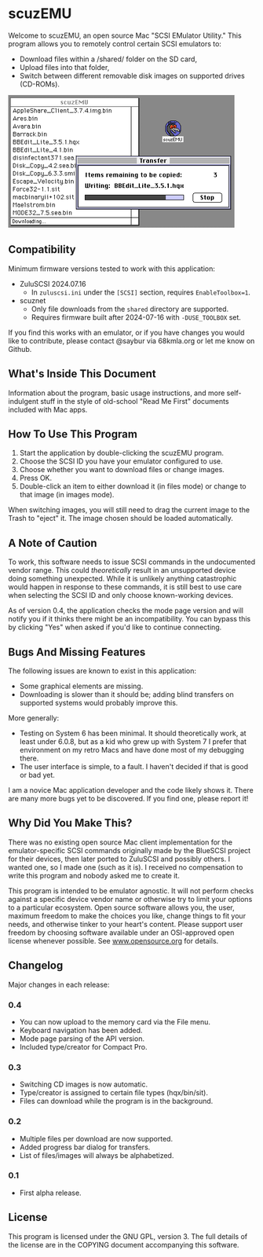 scuzEMU
=======

Welcome to scuzEMU, an open source Mac "SCSI EMulator Utility." This program
allows you to remotely control certain SCSI emulators to:

* Download files within a /shared/ folder on the SD card,
* Upload files into that folder,
* Switch between different removable disk images on supported drives (CD-ROMs).

![example download in progress](https://github.com/saybur/scuzEMU/blob/main/extra/example_download.png?raw=true)

Compatibility
-------------

Minimum firmware versions tested to work with this application:

* ZuluSCSI 2024.07.16
    * In `zuluscsi.ini` under the `[SCSI]` section, requires `EnableToolbox=1`.
* scuznet
    * Only file downloads from the `shared` directory are supported.
    * Requires firmware built after 2024-07-16 with `-DUSE_TOOLBOX` set.

If you find this works with an emulator, or if you have changes you would like
to contribute, please contact @saybur via 68kmla.org or let me know on Github.

What's Inside This Document
---------------------------

Information about the program, basic usage instructions, and more
self-indulgent stuff in the style of old-school "Read Me First" documents
included with Mac apps.

How To Use This Program
-----------------------

1. Start the application by double-clicking the scuzEMU program.
2. Choose the SCSI ID you have your emulator configured to use.
3. Choose whether you want to download files or change images.
4. Press OK.
5. Double-click an item to either download it (in files mode) or change to that
   image (in images mode).

When switching images, you will still need to drag the current image to the
Trash to "eject" it. The image chosen should be loaded automatically.

A Note of Caution
-----------------

To work, this software needs to issue SCSI commands in the undocumented vendor
range. This could _theoretically_ result in an unsupported device doing
something unexpected. While it is unlikely anything catastrophic would happen
in response to these commands, it is still best to use care when selecting the
SCSI ID and only choose known-working devices.

As of version 0.4, the application checks the mode page version and will notify
you if it thinks there might be an incompatibility. You can bypass this by
clicking "Yes" when asked if you'd like to continue connecting.

Bugs And Missing Features
-------------------------

The following issues are known to exist in this application:

* Some graphical elements are missing.
* Downloading is slower than it should be; adding blind transfers on supported
  systems would probably improve this.

More generally:

* Testing on System 6 has been minimal. It should theoretically work, at least
  under 6.0.8, but as a kid who grew up with System 7 I prefer that environment
  on my retro Macs and have done most of my debugging there.
* The user interface is simple, to a fault. I haven't decided if that is good
  or bad yet.

I am a novice Mac application developer and the code likely shows it. There are
many more bugs yet to be discovered. If you find one, please report it!

Why Did You Make This?
----------------------

There was no existing open source Mac client implementation for the
emulator-specific SCSI commands originally made by the BlueSCSI project for
their devices, then later ported to ZuluSCSI and possibly others. I wanted one,
so I made one (such as it is). I received no compensation to write this program
and nobody asked me to create it.

This program is intended to be emulator agnostic. It will not perform checks
against a specific device vendor name or otherwise try to limit your options to
a particular ecosystem. Open source software allows you, the user, maximum
freedom to make the choices you like, change things to fit your needs, and
otherwise tinker to your heart's content. Please support user freedom by
choosing software available under an OSI-approved open license whenever
possible. See www.opensource.org for details.

Changelog
---------

Major changes in each release:

### 0.4

- You can now upload to the memory card via the File menu.
- Keyboard navigation has been added.
- Mode page parsing of the API version.
- Included type/creator for Compact Pro.

### 0.3

- Switching CD images is now automatic.
- Type/creator is assigned to certain file types (hqx/bin/sit).
- Files can download while the program is in the background.

### 0.2

- Multiple files per download are now supported.
- Added progress bar dialog for transfers.
- List of files/images will always be alphabetized.

### 0.1

- First alpha release.

License
-------

This program is licensed under the GNU GPL, version 3. The full details of the
license are in the COPYING document accompanying this software.
